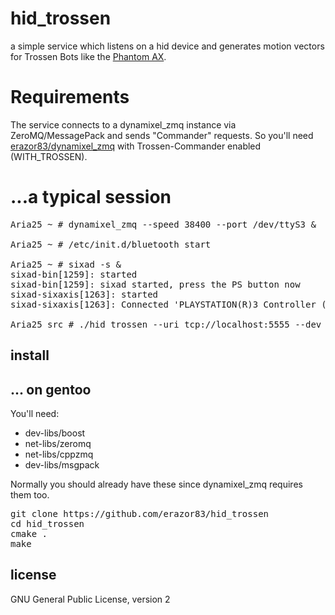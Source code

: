 hid_trossen
===========

a simple service which listens on a hid device and generates motion vectors for Trossen Bots like the [Phantom AX](http://www.trossenrobotics.com/phantomx-ax-hexapod.aspx).

Requirements
======================
The service connects to a dynamixel_zmq instance via ZeroMQ/MessagePack and sends "Commander" requests. So you'll need 
[erazor83/dynamixel_zmq](https://github.com/erazor83/dynamixel_zmq) with Trossen-Commander enabled (WITH_TROSSEN).


...a typical session
======================
<pre>
Aria25 ~ # dynamixel_zmq --speed 38400 --port /dev/ttyS3 &

Aria25 ~ # /etc/init.d/bluetooth start

Aria25 ~ # sixad -s &
sixad-bin[1259]: started
sixad-bin[1259]: sixad started, press the PS button now
sixad-sixaxis[1263]: started
sixad-sixaxis[1263]: Connected 'PLAYSTATION(R)3 Controller (34:C7:31:AE:3A:FE)' [Battery 04]

Aria25 src # ./hid_trossen --uri tcp://localhost:5555 --dev /dev/input/js0 
</pre>

install
-------------------------

... on gentoo
------------
You'll need:
  * dev-libs/boost
  * net-libs/zeromq
  * net-libs/cppzmq
  * dev-libs/msgpack

Normally you should already have these since dynamixel_zmq requires them too.

<pre>
git clone https://github.com/erazor83/hid_trossen
cd hid_trossen
cmake .
make
</pre>


license
-------------------------
GNU General Public License, version 2
